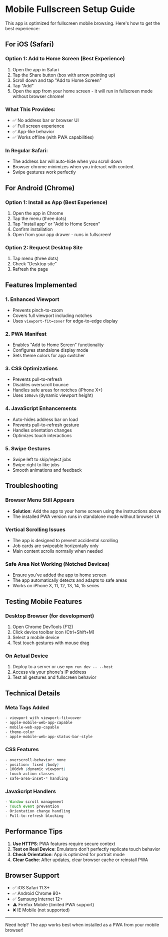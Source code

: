 # Mobile Fullscreen Setup Guide

This app is optimized for fullscreen mobile browsing. Here's how to get the best experience:

## For iOS (Safari)

### Option 1: Add to Home Screen (Best Experience)
1. Open the app in Safari
2. Tap the Share button (box with arrow pointing up)
3. Scroll down and tap "Add to Home Screen"
4. Tap "Add"
5. Open the app from your home screen - it will run in fullscreen mode without browser chrome!

### What This Provides:
- ✅ No address bar or browser UI
- ✅ Full screen experience
- ✅ App-like behavior
- ✅ Works offline (with PWA capabilities)

### In Regular Safari:
- The address bar will auto-hide when you scroll down
- Browser chrome minimizes when you interact with content
- Swipe gestures work perfectly

## For Android (Chrome)

### Option 1: Install as App (Best Experience)
1. Open the app in Chrome
2. Tap the menu (three dots)
3. Tap "Install app" or "Add to Home Screen"
4. Confirm installation
5. Open from your app drawer - runs in fullscreen!

### Option 2: Request Desktop Site
1. Tap menu (three dots)
2. Check "Desktop site"
3. Refresh the page

## Features Implemented

### 1. Enhanced Viewport
- Prevents pinch-to-zoom
- Covers full viewport including notches
- Uses `viewport-fit=cover` for edge-to-edge display

### 2. PWA Manifest
- Enables "Add to Home Screen" functionality
- Configures standalone display mode
- Sets theme colors for app switcher

### 3. CSS Optimizations
- Prevents pull-to-refresh
- Disables overscroll bounce
- Handles safe areas for notches (iPhone X+)
- Uses `100dvh` (dynamic viewport height)

### 4. JavaScript Enhancements
- Auto-hides address bar on load
- Prevents pull-to-refresh gesture
- Handles orientation changes
- Optimizes touch interactions

### 5. Swipe Gestures
- Swipe left to skip/reject jobs
- Swipe right to like jobs
- Smooth animations and feedback

## Troubleshooting

### Browser Menu Still Appears
- **Solution**: Add the app to your home screen using the instructions above
- The installed PWA version runs in standalone mode without browser UI

### Vertical Scrolling Issues
- The app is designed to prevent accidental scrolling
- Job cards are swipeable horizontally only
- Main content scrolls normally when needed

### Safe Area Not Working (Notched Devices)
- Ensure you've added the app to home screen
- The app automatically detects and adapts to safe areas
- Works on iPhone X, 11, 12, 13, 14, 15 series

## Testing Mobile Features

### Desktop Browser (for development)
1. Open Chrome DevTools (F12)
2. Click device toolbar icon (Ctrl+Shift+M)
3. Select a mobile device
4. Test touch gestures with mouse drag

### On Actual Device
1. Deploy to a server or use `npm run dev -- --host`
2. Access via your phone's IP address
3. Test all gestures and fullscreen behavior

## Technical Details

### Meta Tags Added
```html
- viewport with viewport-fit=cover
- apple-mobile-web-app-capable
- mobile-web-app-capable
- theme-color
- apple-mobile-web-app-status-bar-style
```

### CSS Features
```css
- overscroll-behavior: none
- position: fixed (body)
- 100dvh (dynamic viewport)
- touch-action classes
- safe-area-inset-* handling
```

### JavaScript Handlers
```javascript
- Window scroll management
- Touch event prevention
- Orientation change handling
- Pull-to-refresh blocking
```

## Performance Tips

1. **Use HTTPS**: PWA features require secure context
2. **Test on Real Device**: Emulators don't perfectly replicate touch behavior
3. **Check Orientation**: App is optimized for portrait mode
4. **Clear Cache**: After updates, clear browser cache or reinstall PWA

## Browser Support

- ✅ iOS Safari 11.3+
- ✅ Android Chrome 80+
- ✅ Samsung Internet 12+
- ⚠️ Firefox Mobile (limited PWA support)
- ❌ IE Mobile (not supported)

---

Need help? The app works best when installed as a PWA from your mobile browser!

